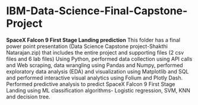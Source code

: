 # IBM-Data-Science-Final-Capstone-Project
**SpaceX Falcon 9 First Stage Landing prediction**
This folder has a final power point presentation (Data Science Capstone project-Shakthi Natarajan.zip) that includes the entire project and supporting files (2 csv files and 6 lab files)
Using Python, performed data collection using API calls and Web scraping, data wrangling using Pandas and Numpy, performed exploratory data analysis (EDA) and visualization using Matplotlib and SQL and performed interactive visual analytics using Folium and Plotly Dash.
Performed predictive analysis to predict SpaceX Falcon 9 First Stage Landing using ML classification algorithms- Logistic regression, SVM, KNN and decision tree.

